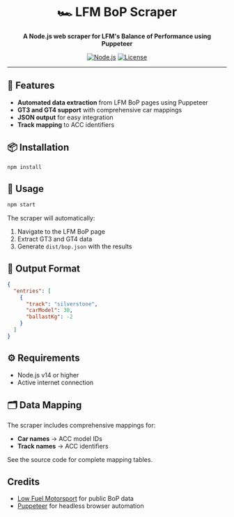 <div align="center">

# 🏎️ LFM BoP Scraper

**A Node.js web scraper for LFM's Balance of Performance using Puppeteer**

[![Node.js](https://img.shields.io/badge/Node.js-v14%2B-green.svg)](https://nodejs.org/)
[![License](https://img.shields.io/badge/License-MIT-blue.svg)](LICENSE)

</div>

---

## 🚀 Features

- **Automated data extraction** from LFM BoP pages using Puppeteer
- **GT3 and GT4 support** with comprehensive car mappings
- **JSON output** for easy integration
- **Track mapping** to ACC identifiers

## 📦 Installation

```bash
npm install
```

## 🏁 Usage

```bash
npm start
```

The scraper will automatically:

1. Navigate to the LFM BoP page
2. Extract GT3 and GT4 data
3. Generate `dist/bop.json` with the results

## 📄 Output Format

```json
{
  "entries": [
    {
      "track": "silverstone",
      "carModel": 30,
      "ballastKg": -2
    }
  ]
}
```

## ⚙️ Requirements

- Node.js v14 or higher
- Active internet connection

## 🗂️ Data Mapping

The scraper includes comprehensive mappings for:

- **Car names** → ACC model IDs
- **Track names** → ACC identifiers

See the source code for complete mapping tables.

## Credits

- [Low Fuel Motorsport](https://lowfuelmotorsport.com) for public BoP data
- [Puppeteer](https://github.com/puppeteer/puppeteer) for headless browser automation
